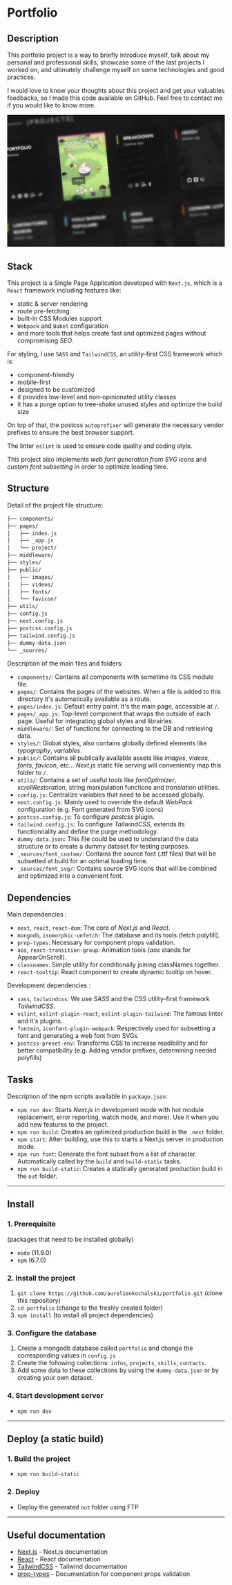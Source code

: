 # Portfolio

## Description

This portfolio project is a way to briefly introduce myself, talk about my personal and professional skills, showcase some of the last projects I worked on, and ultimately challenge myself on some technologies and good practices.

I would love to know your thoughts about this project and get your valuables feedbacks, so I made this code available on GitHub.
Feel free to contact me if you would like to know more.

![preview](https://raw.githubusercontent.com/aurelienkochalski/portfolio/dev/public/images/preview.jpg)

## Stack

This project is a Single Page Application developed with `Next.js`, which is a `React` framework including features like: 
- static & server rendering
- route pre-fetching
- built-in CSS Modules support
- `Webpack` and `Babel` configuration 
- and more tools that helps create fast and optimized pages without compromising *SEO*.

For styling, I use `SASS` and `TailwindCSS`, an utility-first CSS framework which is: 
- component-friendly
- mobile-first
- designed to be customized 
- it provides low-level and non-opinionated utility classes 
- it has a purge option to tree-shake unused styles and optimize the build size

On top of that, the postcss `autoprefixer` will generate the necessary vendor prefixes to ensure the best browser support.

The linter `eslint` is used to ensure code quality and coding style. 

This project also implements *web font generation from SVG icons* and *custom font subsetting* in order to optimize loading time.

## Structure

Detail of the project file structure:

```bash
├── components/
├── pages/
│   ├── index.js
│   ├── _app.js
│   └── project/
├── middleware/
├── styles/
├── public/
│   ├── images/
│   ├── videos/
│   ├── fonts/
│   └── favicon/
├── utils/
├── config.js
├── next.config.js
├── postcss.config.js
├── tailwind.config.js
├── dummy-data.json
└── _sources/
```

Description of the main files and folders:

- `components/`: Contains all components with sometime its CSS module file.
- `pages/`: Contains the pages of the websites. When a file is added to this directory it's automatically available as a route.
- `pages/index.js`: Default entry point. It's the main page, accessible at `/`.
- `pages/_app.js`: Top-level component that wraps the outside of each page. Useful for integrating global styles and librairies.
- `middleware/`: Set of functions for connecting to the DB and retrieving data. 
- `styles/`: Global styles, also contains globally defined elements like *typography*, *variables*.
- `public/`: Contains all publically available assets like *images*, *videos*, *fonts*, *favicon*, etc... *Next.js* static file serving will conveniently map this folder to `/`.
- `utils/`: Contains a set of useful tools like *fontOptimizer*, *scrollRestoration*, string manipulation functions and *translation* utilities.
- `config.js`: Centralize variables that need to be accessed globally.
- `next.config.js`: Mainly used to override the default *WebPack* configuration (e.g. Font generated from SVG icons)
- `postcss.config.js`: To configure *postcss* plugin.
- `tailwind.config.js`: To configure *TailwindCSS*, extends its functionnality and define the purge methodology.
- `dummy-data.json`: This file could be used to understand the data structure or to create a dummy dataset for testing purposes.
- `_sources/font_custom/`: Contains the source font (.ttf files) that will be subsetted at build for an optimal loading time.
- `_sources/font_svg/`: Contains source SVG icons that will be combined and optimized into a convenient font.

## Dependencies 

Main dependencies :
- `next`, `react`, `react-dom`: The core of *Next.js* and *React*.
- `mongodb`, `isomorphic-unfetch`: The database and its tools (fetch polyfill).
- `prop-types`: Necessary for component props validation.
- `aos`, `react-transition-group`: Animation tools (*aos* stands for AppearOnScroll).
- `classnames`: Simple utility for conditionally joining classNames together.
- `react-tooltip`: React component to create dynamic tooltip on hover.

Development dependencies :
- `sass`, `tailwindcss`: We use *SASS* and the CSS utility-first framework *TailwindCSS*.
- `eslint`, `eslint-plugin-react`, `eslint-plugin-tailwind`: The famous linter and it's plugins.
- `fontmin`, `iconfont-plugin-webpack`: Respectively used for subsetting a font and generating a web font from SVGs
- `postcss-preset-env`: Transforms CSS to increase readibility and for better compatibility (e.g. Adding vendor prefixes, determining needed polyfills)

## Tasks

Description of the npm scripts available in `package.json`:
- `npm run dev`: Starts *Next.js* in development mode with hot module replacement, error reporting, watch mode, and more). Use it when you add new features to the project.
- `npm run build`: Creates an optimized production build in the `.next` folder.
- `npm start`: After building, use this to starts a Next.js server in production mode.
- `npm run font`: Generate the font subset from a list of character. Automatically called by the `build` and `build-static` tasks.
- `npm run build-static`: Creates a statically generated production build in the `out` folder.

----

## Install

### 1. Prerequisite

(packages that need to be installed globally)
- `node` (11.9.0)
- `npm` (6.7.0)

### 2. Install the project

1. `git clone https://github.com/aurelienkochalski/portfolio.git` (clone this repository)
2. `cd portfolio` (change to the freshly created folder)
3. `npm install` (to install all project dependencies)

### 3. Configure the database
1. Create a mongodb database called `portfolio` and change the corresponding values in `config.js`
2. Create the following collections: `infos`, `projects`, `skills`, `contacts`. 
3. Add some data to these collections by using the `dummy-data.json` or by creating your own dataset.

### 4. Start development server
- `npm run dev`

----

## Deploy (a static build)

### 1. Build the project
- `npm run build-static`

### 2. Deploy
- Deploy the generated `out` folder using FTP

----

## Useful documentation

- [Next.js](https://nextjs.org/docs) - Next.js documentation
- [React](https://fr.reactjs.org/docs/getting-started.html) - React documentation
- [TailwindCSS](https://tailwindcss.com/docs/installation) - Tailwind documentation
- [prop-types](https://www.npmjs.com/package/prop-types) - Documentation for component props validation
